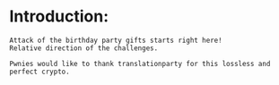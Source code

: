 Introduction:
=============
    Attack of the birthday party gifts starts right here!
    Relative direction of the challenges.

    Pwnies would like to thank translationparty for this lossless and perfect crypto.
